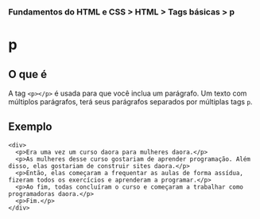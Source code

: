 ### Fundamentos do HTML e CSS > HTML > Tags básicas > p

# p

## O que é

A tag `<p></p>` é usada para que você inclua um parágrafo. Um texto com múltiplos parágrafos, terá seus parágrafos separados por múltiplas tags `p`.

## Exemplo
```
<div>
  <p>Era uma vez um curso daora para mulheres daora.</p>
  <p>As mulheres desse curso gostariam de aprender programação. Além disso, elas gostariam de construir sites daora.</p>
  <p>Então, elas começaram a frequentar as aulas de forma assídua, fizeram todos os exercícios e aprenderam a programar.</p>
  <p>Ao fim, todas concluíram o curso e começaram a trabalhar como programadoras daora.</p>
  <p>Fim.</p>
</div>
```
